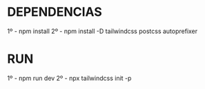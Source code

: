 # DEPENDENCIAS
1º - npm install 
2º - npm install -D tailwindcss postcss autoprefixer

# RUN
1º - npm run dev
2º - npx tailwindcss init -p
